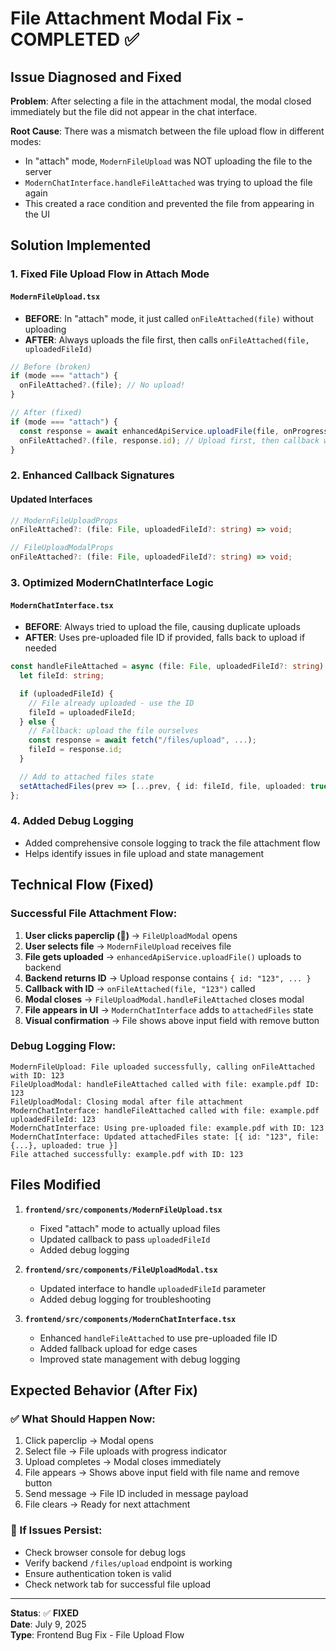 # File Attachment Modal Fix - COMPLETED ✅

## Issue Diagnosed and Fixed
**Problem**: After selecting a file in the attachment modal, the modal closed immediately but the file did not appear in the chat interface.

**Root Cause**: There was a mismatch between the file upload flow in different modes:
- In "attach" mode, `ModernFileUpload` was NOT uploading the file to the server
- `ModernChatInterface.handleFileAttached` was trying to upload the file again
- This created a race condition and prevented the file from appearing in the UI

## Solution Implemented

### 1. **Fixed File Upload Flow in Attach Mode**

#### `ModernFileUpload.tsx`
- **BEFORE**: In "attach" mode, it just called `onFileAttached(file)` without uploading
- **AFTER**: Always uploads the file first, then calls `onFileAttached(file, uploadedFileId)`

```typescript
// Before (broken)
if (mode === "attach") {
  onFileAttached?.(file); // No upload!
}

// After (fixed)  
if (mode === "attach") {
  const response = await enhancedApiService.uploadFile(file, onProgress);
  onFileAttached?.(file, response.id); // Upload first, then callback with ID
}
```

### 2. **Enhanced Callback Signatures**

#### Updated Interfaces
```typescript
// ModernFileUploadProps
onFileAttached?: (file: File, uploadedFileId?: string) => void;

// FileUploadModalProps  
onFileAttached?: (file: File, uploadedFileId?: string) => void;
```

### 3. **Optimized ModernChatInterface Logic**

#### `ModernChatInterface.tsx`
- **BEFORE**: Always tried to upload the file, causing duplicate uploads
- **AFTER**: Uses pre-uploaded file ID if provided, falls back to upload if needed

```typescript
const handleFileAttached = async (file: File, uploadedFileId?: string) => {
  let fileId: string;

  if (uploadedFileId) {
    // File already uploaded - use the ID
    fileId = uploadedFileId;
  } else {
    // Fallback: upload the file ourselves
    const response = await fetch("/files/upload", ...);
    fileId = response.id;
  }

  // Add to attached files state
  setAttachedFiles(prev => [...prev, { id: fileId, file, uploaded: true }]);
};
```

### 4. **Added Debug Logging**
- Added comprehensive console logging to track the file attachment flow
- Helps identify issues in file upload and state management

## Technical Flow (Fixed)

### Successful File Attachment Flow:
1. **User clicks paperclip (📎)** → `FileUploadModal` opens
2. **User selects file** → `ModernFileUpload` receives file
3. **File gets uploaded** → `enhancedApiService.uploadFile()` uploads to backend
4. **Backend returns ID** → Upload response contains `{ id: "123", ... }`
5. **Callback with ID** → `onFileAttached(file, "123")` called
6. **Modal closes** → `FileUploadModal.handleFileAttached` closes modal
7. **File appears in UI** → `ModernChatInterface` adds to `attachedFiles` state
8. **Visual confirmation** → File shows above input field with remove button

### Debug Logging Flow:
```
ModernFileUpload: File uploaded successfully, calling onFileAttached with ID: 123
FileUploadModal: handleFileAttached called with file: example.pdf ID: 123  
FileUploadModal: Closing modal after file attachment
ModernChatInterface: handleFileAttached called with file: example.pdf uploadedFileId: 123
ModernChatInterface: Using pre-uploaded file: example.pdf with ID: 123
ModernChatInterface: Updated attachedFiles state: [{ id: "123", file: {...}, uploaded: true }]
File attached successfully: example.pdf with ID: 123
```

## Files Modified

1. **`frontend/src/components/ModernFileUpload.tsx`**
   - Fixed "attach" mode to actually upload files
   - Updated callback to pass `uploadedFileId`
   - Added debug logging

2. **`frontend/src/components/FileUploadModal.tsx`**
   - Updated interface to handle `uploadedFileId` parameter
   - Added debug logging for troubleshooting

3. **`frontend/src/components/ModernChatInterface.tsx`**
   - Enhanced `handleFileAttached` to use pre-uploaded file ID
   - Added fallback upload for edge cases
   - Improved state management with debug logging

## Expected Behavior (After Fix)

### ✅ What Should Happen Now:
1. Click paperclip → Modal opens
2. Select file → File uploads with progress indicator  
3. Upload completes → Modal closes immediately
4. File appears → Shows above input field with file name and remove button
5. Send message → File ID included in message payload
6. File clears → Ready for next attachment

### 🔧 If Issues Persist:
- Check browser console for debug logs
- Verify backend `/files/upload` endpoint is working
- Ensure authentication token is valid
- Check network tab for successful file upload

---

**Status**: ✅ **FIXED**  
**Date**: July 9, 2025  
**Type**: Frontend Bug Fix - File Upload Flow
